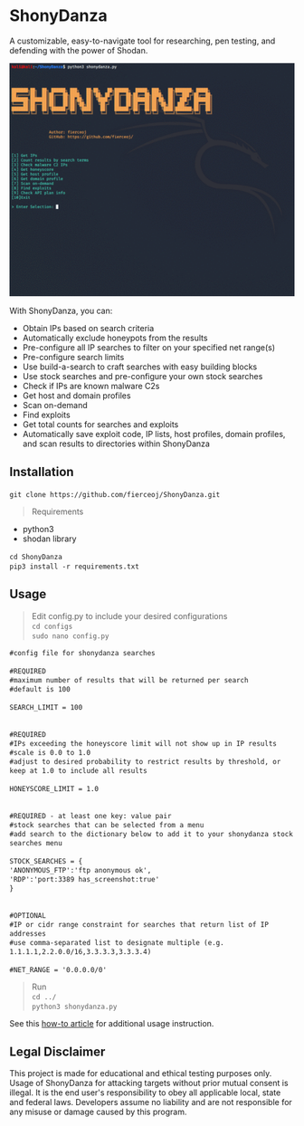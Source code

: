 # ShonyDanza
A customizable, easy-to-navigate tool for researching, pen testing, and defending with the power of Shodan. 

![Demo GIF](demo/shonydanza_demo.gif)

With ShonyDanza, you can:
- Obtain IPs based on search criteria
- Automatically exclude honeypots from the results
- Pre-configure all IP searches to filter on your specified net range(s)
- Pre-configure search limits
- Use build-a-search to craft searches with easy building blocks
- Use stock searches and pre-configure your own stock searches
- Check if IPs are known malware C2s
- Get host and domain profiles
- Scan on-demand 
- Find exploits
- Get total counts for searches and exploits
- Automatically save exploit code, IP lists, host profiles, domain profiles, and scan results to directories within ShonyDanza

## Installation
`git clone https://github.com/fierceoj/ShonyDanza.git`</br>

> Requirements
- python3
- shodan library

`cd ShonyDanza`</br>
`pip3 install -r requirements.txt`

## Usage
> Edit config.py to include your desired configurations</br>
`cd configs`</br>
`sudo nano config.py`</br>

```
#config file for shonydanza searches

#REQUIRED
#maximum number of results that will be returned per search
#default is 100

SEARCH_LIMIT = 100


#REQUIRED
#IPs exceeding the honeyscore limit will not show up in IP results
#scale is 0.0 to 1.0
#adjust to desired probability to restrict results by threshold, or keep at 1.0 to include all results

HONEYSCORE_LIMIT = 1.0


#REQUIRED - at least one key: value pair
#stock searches that can be selected from a menu
#add search to the dictionary below to add it to your shonydanza stock searches menu

STOCK_SEARCHES = {
'ANONYMOUS_FTP':'ftp anonymous ok',
'RDP':'port:3389 has_screenshot:true'
}


#OPTIONAL
#IP or cidr range constraint for searches that return list of IP addresses
#use comma-separated list to designate multiple (e.g. 1.1.1.1,2.2.0.0/16,3.3.3.3,3.3.3.4) 

#NET_RANGE = '0.0.0.0/0'
```

> Run </br>
`cd ../`</br>
`python3 shonydanza.py`</br>


See this [how-to article](https://null-byte.wonderhowto.com/forum/to-use-shonydanza-find-target-and-exploit-0318883/) for additional usage instruction. 

## Legal Disclaimer
This project is made for educational and ethical testing purposes only. Usage of ShonyDanza for attacking targets without prior mutual consent is illegal. It is the end user's responsibility to obey all applicable local, state and federal laws. Developers assume no liability and are not responsible for any misuse or damage caused by this program.

